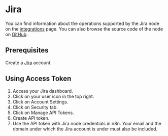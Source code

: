 # Jira

You can find information about the operations supported by the Jira node on the [integrations](https://n8n.io/integrations/n8n-nodes-base.jira) page. You can also browse the source code of the node on [GitHub](https://github.com/n8n-io/n8n/tree/master/packages/nodes-base/nodes/Jira).

## Prerequisites

Create a [Jira](https://www.JIRA.com/) account.

## Using Access Token

1. Access your Jira dashboard.
2. Click on your user icon in the top right.
3. Click on Account Settings.
4. Click on Security tab.
5. Click on Manage API Tokens.
6. Create API token.
7. Use the API token with Jira node credentials in n8n. Your email and the domain under which the Jira account is under must also be included.
